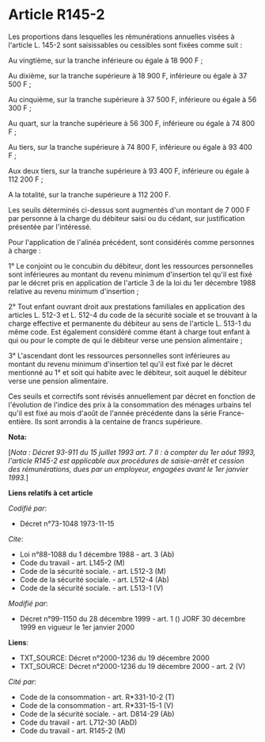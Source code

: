 # Article R145-2

Les proportions dans lesquelles les rémunérations annuelles visées à l'article L. 145-2 sont saisissables ou cessibles sont
fixées comme suit :

Au vingtième, sur la tranche inférieure ou égale à 18 900 F ;

Au dixième, sur la tranche supérieure à 18 900 F, inférieure ou égale à 37 500 F ;

Au cinquième, sur la tranche supérieure à 37 500 F, inférieure ou égale à 56 300 F ;

Au quart, sur la tranche supérieure à 56 300 F, inférieure ou égale à 74 800 F ;

Au tiers, sur la tranche supérieure à 74 800 F, inférieure ou égale à 93 400 F ;

Aux deux tiers, sur la tranche supérieure à 93 400 F, inférieure ou égale à 112 200 F ;

A la totalité, sur la tranche supérieure à 112 200 F.

Les seuils déterminés ci-dessus sont augmentés d'un montant de 7 000 F par personne à la charge du débiteur saisi ou du
cédant, sur justification présentée par l'intéressé.

Pour l'application de l'alinéa précédent, sont considérés comme personnes à charge :

1° Le conjoint ou le concubin du débiteur, dont les ressources personnelles sont inférieures au montant du revenu minimum
d'insertion tel qu'il est fixé par le décret pris en application de l'article 3 de la loi du 1er décembre 1988 relative au
revenu minimum d'insertion ;

2° Tout enfant ouvrant droit aux prestations familiales en application des articles L. 512-3 et L. 512-4 du code de la
sécurité sociale et se trouvant à la charge effective et permanente du débiteur au sens de l'article L. 513-1 du même code.
Est également considéré comme étant à charge tout enfant à qui ou pour le compte de qui le débiteur verse une pension
alimentaire ;

3° L'ascendant dont les ressources personnelles sont inférieures au montant du revenu minimum d'insertion tel qu'il est fixé
par le décret mentionné au 1° et soit qui habite avec le débiteur, soit auquel le débiteur verse une pension alimentaire.

Ces seuils et correctifs sont révisés annuellement par décret en fonction de l'évolution de l'indice des prix à la
consommation des ménages urbains tel qu'il est fixé au mois d'août de l'année précédente dans la série France-entière. Ils
sont arrondis à la centaine de francs supérieure.

**Nota:**

[*Nota : Décret 93-911 du 15 juillet 1993 art. 7 II : à compter du 1er aôut 1993, l'article R145-2 est applicable aux
procédures de saisie-arrêt et cession des rémunérations, dues par un employeur, engagées avant le 1er janvier 1993.*]

**Liens relatifs à cet article**

_Codifié par_:

  - Décret n°73-1048 1973-11-15

_Cite_:

  - Loi n°88-1088 du 1 décembre 1988 - art. 3 (Ab)
  - Code du travail - art. L145-2 (M)
  - Code de la sécurité sociale. - art. L512-3 (M)
  - Code de la sécurité sociale. - art. L512-4 (Ab)
  - Code de la sécurité sociale. - art. L513-1 (V)

_Modifié par_:

  - Décret n°99-1150 du 28 décembre 1999 - art. 1 () JORF 30 décembre 1999 en vigueur le 1er janvier 2000

**Liens**:

  - TXT_SOURCE: Décret n°2000-1236 du 19 décembre 2000
  - TXT_SOURCE: Décret n°2000-1236 du 19 décembre 2000 - art. 2 (V)

_Cité par_:

  - Code de la consommation - art. R*331-10-2 (T)
  - Code de la consommation - art. R*331-15-1 (V)
  - Code de la sécurité sociale. - art. D814-29 (Ab)
  - Code du travail - art. L712-30 (AbD)
  - Code du travail - art. R145-2 (M)
